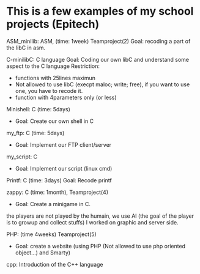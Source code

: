 # This is a few examples of my school projects (Epitech)

ASM_minilib: ASM, (time: 1week) Teamproject(2)
Goal: recoding a part of the libC in asm.

C-minilibC: C language
Goal: Coding our own libC and understand some aspect to the C language
Restriction:

* functions with 25lines maximun
* Not allowed to use libC (execpt maloc; write; free), if you want to use one, you have to recode it.
* function with 4parameters only (or less)

Minishell: C (time: 5days)
 * Goal: Create our own shell in C

my_ftp: C (time: 5days)
 * Goal: Implement our FTP client/server

my_script: C
 * Goal: Implement our script (linux cmd)

Printf: C (time: 3days)
Goal: Recode printf

zappy: C (time: 1month), Teamproject(4)
 * Goal: Create a minigame in C.
 
the players are not played by the humain, we use AI (the goal of the player is to growup and collect stuffs)
I worked on graphic and server side.

PHP: (time 4weeks) Teamproject(5)
 * Goal: create a website (using PHP (Not allowed to use php oriented object...) and Smarty)

cpp: Introduction of the C++ language